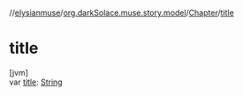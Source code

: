 //[elysianmuse](../../../index.md)/[org.darkSolace.muse.story.model](../index.md)/[Chapter](index.md)/[title](title.md)

# title

[jvm]\
var [title](title.md): [String](https://kotlinlang.org/api/latest/jvm/stdlib/kotlin/-string/index.html)
